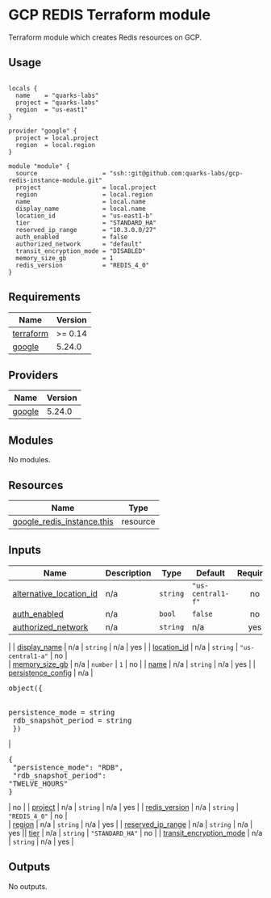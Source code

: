 # GCP REDIS Terraform module

Terraform module which creates Redis resources on GCP.


## Usage

```hcl

locals {
  name    = "quarks-labs"
  project = "quarks-labs"
  region  = "us-east1"
}

provider "google" {
  project = local.project
  region  = local.region
}

module "module" {
  source                  = "ssh::git@github.com:quarks-labs/gcp-redis-instance-module.git"
  project                 = local.project
  region                  = local.region
  name                    = local.name
  display_name            = local.name
  location_id             = "us-east1-b"
  tier                    = "STANDARD_HA"
  reserved_ip_range       = "10.3.0.0/27"
  auth_enabled            = false
  authorized_network      = "default"
  transit_encryption_mode = "DISABLED"
  memory_size_gb          = 1
  redis_version           = "REDIS_4_0"
}

```

## Requirements

| Name | Version |
|------|---------|
| <a name="requirement_terraform"></a> [terraform](#requirement\_terraform) | >= 0.14 |
| <a name="requirement_google"></a> [google](#requirement\_google) | 5.24.0 |

## Providers

| Name | Version |
|------|---------|
| <a name="provider_google"></a> [google](#provider\_google) | 5.24.0 |

## Modules

No modules.

## Resources

| Name | Type |
|------|------|
| [google_redis_instance.this](https://registry.terraform.io/providers/hashicorp/google/5.24.0/docs/resources/redis_instance) | resource |

## Inputs

| Name | Description | Type | Default | Required |
|------|-------------|------|---------|:--------:|
| <a name="input_alternative_location_id"></a> [alternative\_location\_id](#input\_alternative\_location\_id) | n/a | `string` | `"us-central1-f"` | no |
| <a name="input_auth_enabled"></a> [auth\_enabled](#input\_auth\_enabled) | n/a | `bool` | `false` | no |
| <a name="input_authorized_network"></a> [authorized\_network](#input\_authorized\_network) | n/a | `string` | n/a | yes 
|
| <a name="input_display_name"></a> [display\_name](#input\_display\_name) | n/a | `string` | n/a | yes |
| <a name="input_location_id"></a> [location\_id](#input\_location\_id) | n/a | `string` | `"us-central1-a"` | no |       
| <a name="input_memory_size_gb"></a> [memory\_size\_gb](#input\_memory\_size\_gb) | n/a | `number` | `1` | no |
| <a name="input_name"></a> [name](#input\_name) | n/a | `string` | n/a | yes |
| <a name="input_persistence_config"></a> [persistence\_config](#input\_persistence\_config) | n/a | <pre>object({<br>    
persistence_mode    = string<br>    rdb_snapshot_period = string<br>  })</pre> | <pre>{<br>  "persistence_mode": "RDB",<br>  "rdb_snapshot_period": "TWELVE_HOURS"<br>}</pre> | no |
| <a name="input_project"></a> [project](#input\_project) | n/a | `string` | n/a | yes |
| <a name="input_redis_version"></a> [redis\_version](#input\_redis\_version) | n/a | `string` | `"REDIS_4_0"` | no |     
| <a name="input_region"></a> [region](#input\_region) | n/a | `string` | n/a | yes |
| <a name="input_reserved_ip_range"></a> [reserved\_ip\_range](#input\_reserved\_ip\_range) | n/a | `string` | n/a | yes || <a name="input_tier"></a> [tier](#input\_tier) | n/a | `string` | `"STANDARD_HA"` | no |
| <a name="input_transit_encryption_mode"></a> [transit\_encryption\_mode](#input\_transit\_encryption\_mode) | n/a | `string` | n/a | yes |

## Outputs

No outputs.



